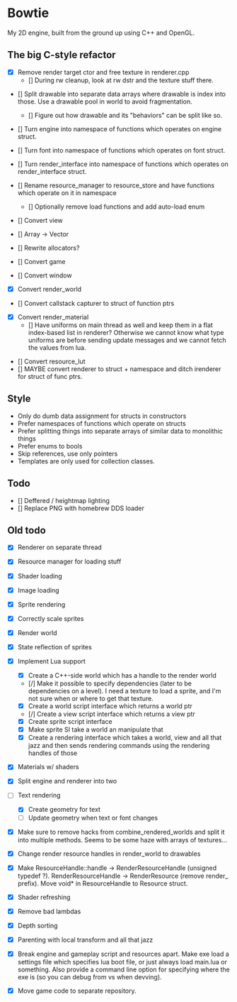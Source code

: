Bowtie
======

My 2D engine, built from the ground up using C++ and OpenGL.


## The big C-style refactor

- [x] Remove render target ctor and free texture in renderer.cpp
    - [] During rw cleanup, look at rw dstr and the texture stuff there.

- [] Split drawable into separate data arrays where drawable is index into those. Use a drawable pool in world to avoid fragmentation.
    - [] Figure out how drawable and its "behaviors" can be split like so.

- [] Turn engine into namespace of functions which operates on engine struct.
- [] Turn font into namespace of functions which operates on font struct.
- [] Turn render_interface into namespace of functions which operates on render_interface struct.
- [] Rename resource_manager to resource_store and have functions which operate on it in namespace
    - [] Optionally remove load functions and add auto-load enum
- [] Convert view
- [] Array -> Vector
- [] Rewrite allocators?
- [] Convert game
- [] Convert window
- [x] Convert render_world
- [] Convert callstack capturer to struct of function ptrs
- [x] Convert render_material
    - [] Have uniforms on main thread as well and keep them in a flat index-based list in renderer? Otherwise we cannot know what type uniforms are before sending update messages and we cannot fetch the values from lua.
- [] Convert resource_lut
- [] MAYBE convert renderer to struct + namespace and ditch irenderer for struct of func ptrs.


## Style

- Only do dumb data assignment for structs in constructors
- Prefer namespaces of functions which operate on structs
- Prefer splitting things into separate arrays of similar data to monolithic things
- Prefer enums to bools
- Skip references, use only pointers
- Templates are only used for collection classes.


## Todo

- [] Deffered / heightmap lighting
- [] Replace PNG with homebrew DDS loader


## Old todo

* [x] Renderer on separate thread
* [x] Resource manager for loading stuff
* [x] Shader loading
* [x] Image loading
* [x] Sprite rendering
* [x] Correctly scale sprites
* [x] Render world
* [x] State reflection of sprites
* [x] Implement Lua support
    * [x] Create a C++-side world which has a handle to the render world
    * [/] Make it possible to specify dependencies (later to be dependencies on a level). I need a texture to load a sprite, and I'm not sure when or where to get that texture.
    * [x] Create a world script interface which returns a world ptr
    * [/] Create a view script interface which returns a view ptr
    * [x] Create sprite script interface
    * [x] Make sprite SI take a world an manipulate that
    * [x] Create a rendering interface which takes a world, view and all that jazz and then sends rendering commands using the rendering handles of those
* [x] Materials w/ shaders
* [x] Split engine and renderer into two
* [ ] Text rendering
    * [x] Create geometry for text
    * [ ] Update geometry when text or font changes
* [x] Make sure to remove hacks from combine_rendered_worlds and split it into multiple methods. Seems to be  some haze with arrays of textures...
* [x] Change render resource handles in render_world to drawables
* [x] Make ResourceHandle::handle -> RenderResourceHandle (unsigned typedef ?). RenderResourceHandle -> RenderResource (remove render_ prefix). Move void* in ResourceHandle to Resource struct.
* [x] Shader refreshing
* [x] Remove bad lambdas
* [x] Depth sorting
* [x] Parenting with local transform and all that jazz
* [x] Break engine and gameplay script and resources apart. Make exe load a settings file which specifies lua boot file, or just always load main.lua or something. Also provide a command line option for specifying where the exe is (so you can debug from vs when devving).
* [x] Move game code to separate repository.

